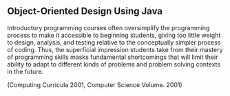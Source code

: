 Object-Oriented Design Using Java
---------------------------------

Introductory programming courses often oversimplify the programming process to make it accessible to beginning students, giving too little weight to design, analysis, and testing relative to the conceptually simpler process of coding. Thus, the superficial impression students take from their mastery of programming skills masks fundamental shortcomings that will limit their ability to adapt to different kinds of problems and problem solving contexts in the future.

(Computing Curricula 2001, Computer Science Volume. 2001)


